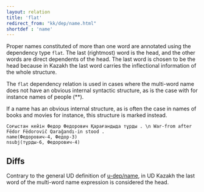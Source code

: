 ```yaml
---
layout: relation
title: 'flat'
redirect_from: "kk/dep/name.html"
shortdef : 'name'
---
```


Proper names constituted of more than one word are annotated using the dependency type `flat`. The last (rightmost) word is the head, and the other words are direct dependents of the head. The last word is chosen to be the head because in Kazakh the last word carries the inflectional information of the whole structure.

The `flat` dependency relation is used in cases where the multi-word name does not have an obvious internal syntactic structure, as is the case with for instance names of people (**).

If a name has an obvious internal structure, as is often the case in names of books and movies for instance, this structure is marked instead. 

~~~ sdparse
Соғыстан кейін Федор Федорович Қарағандыда тұрды . \n War-from after Fëdor Fëdorovič Qarağandı-in stood .
name(Федорович-4, Федор-3)
nsubj(тұрды-6, Федорович-4)
~~~

## Diffs

Contrary to the general UD definition of [u-dep/name](), in
UD Kazakh the last word of the multi-word name expression is
considered the head.
<!-- Interlanguage links updated Út zář 29 20:23:32 CEST 2020 -->
